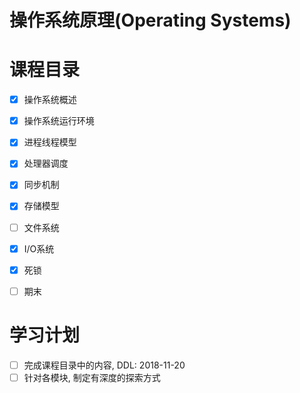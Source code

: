 # 操作系统原理(Operating Systems)

# 课程目录

- [X] 操作系统概述
- [X] 操作系统运行环境
- [X] 进程线程模型
- [X] 处理器调度
- [X] 同步机制
- [X] 存储模型
- [ ] 文件系统
- [X] I/O系统
- [X] 死锁
- [ ] 期末


# 学习计划

- [ ] 完成课程目录中的内容, DDL: 2018-11-20
- [ ] 针对各模块, 制定有深度的探索方式